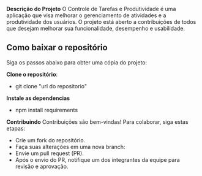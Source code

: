 **Descrição do Projeto**
  O Controle de Tarefas e Produtividade é uma aplicação que visa melhorar o gerenciamento de atividades e a produtividade dos usuários. O projeto está aberto a contribuições de todos que desejam melhorar sua funcionalidade, desempenho e usabilidade.
  
## **Como baixar o repositório**
Siga os passos abaixo para obter uma cópia do projeto:


**Clone o repositório**:
   - git clone "url do repositorio"


**Instale as dependencias**
  - npm install requirements

**Contribuindo**
  Contribuições são bem-vindas! Para colaborar, siga estas etapas:
  - Crie um fork do repositório.
  - Faça suas alterações em uma nova branch:
  - Envie um pull request (PR).
  - Após o envio do PR, notifique um dos integrantes da equipe para revisão e aprovação.


